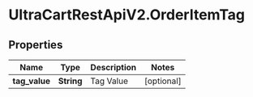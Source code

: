 # UltraCartRestApiV2.OrderItemTag

## Properties
Name | Type | Description | Notes
------------ | ------------- | ------------- | -------------
**tag_value** | **String** | Tag Value | [optional] 


